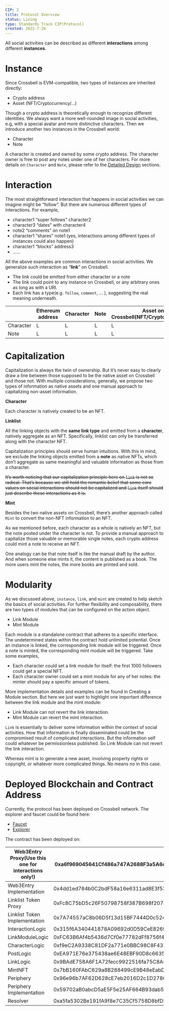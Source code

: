 ```yaml
---
CIP: 2
title: Protocol Overview
status: Living
type: Standards Track CIP(Protocol)
created: 2022-7-26
---
```


All social activities can be described as different **interactions** among different **instances**. 

# Instance

Since Crossbell is EVM-compatible, two types of instances are inherited directly:

- Crypto address
- Asset (NFT/Cryptocurrency/...)

Though a crypto address is theoretically enough to recognize different identities. We always want a more well-rounded image in social activities, e.g, with a special avatar and more distinctive characters. Then we introduce another two instances in the Crossbell world:

- Character
- Note

A character is created and owned by some crypto address. The character owner is free to post any notes under one of her characters. For more details on `Character` and `Note`, please refer to the [Detailed Design](https://github.com/Crossbell-Box/Crossbell-Contracts/wiki/03-Detailed-Design) sections.

# Interaction

The most straightforward interaction that happens in social activities we can imagine might be “follow”. But there are numerous different types of interactions. For example, 

- character1 “super follows” character2
- character3 “dates” with character4
- note2 “comments” on note1
- character1 “shares” note1 (yes, interactions among different types of instances could also happen)
- character1 “blocks” address3
- ......

All the above examples are common interactions in social activities. We generalize such interaction as “**link**” on Crossbell. 

- The link could be emitted from either character or a note
- The link could point to any instance on Crossbell, or any arbitrary ones as long as with a URI.
- Each link has a type(e.g. `follow`, `comment`, ... ), suggesting the real meaning underneath.

|  | Ethereum address | Character | Note | Asset on Crossbell(NFT/Cryptocurrency/...) | Any URI |
| --- | --- | --- | --- | --- | --- |
| Character | L | L | L | L | L |
| Note | L | L | L | L | L |

# Capitalization

Capitalization is always the twin of ownership. But it’s never easy to clearly draw a line between those supposed to be the native asset on Crossbell and those not. With multiple considerations, generally, we propose two types of information as native assets and one manual approach to capitalizing non-asset information.

**Character**

Each character is natively created to be an NFT.

**Linklist**

All the linking objects with the **same link type** and emitted from a **character**, natively aggregate as an NFT. Specifically, linklist can only be transferred along with the character NFT.

Capitalization principles should serve human intuitions. With this in mind, we exclude the linking objects emitted from a **note** as native NFTs, which don’t aggregate as same meaningful and valuable information as those from a character. 

~~It’s worth noticing that our capitalization principle here on `link` is not so radical. That’s because we still hold the romantic belief that some core values on social interactions should not be capitalized and `link` itself should just describe these interactions as it is.~~ 

**Mint**

Besides the two native assets on Crossbell, there’s another approach called `Mint` to convert the non-NFT information to an NFT. 

As we mentioned before, each character as a whole is natively an NFT, but the note posted under the character is not. To provide a manual approach to capitalize those valuable or memorable single notes, each crypto address could mint a note to receive an NFT. 

One analogy can be that note itself is like the manual draft by the author. And when someone else mints it, the content is published as a book. The more users mint the notes, the more books are printed and sold.

# Modularity

As we discussed above, `instance`, `link`, and `mint` are created to help sketch the basics of social activities. For further flexibility and composability, there are two types of modules that can be configured on the action object.

- Link Module
- Mint Module

Each module is a standalone contract that adheres to a specific interface.<!-- with more details in the [Specification](https://www.notion.so/Specification-5521456b59864faf9a808f0a9ec0418e) section.  --> The undetermined states within the contract hold unlimited potential. Once an instance is linked, the corresponding link module will be triggered. Once a note is minted, the corresponding mint module will be triggered. Take some examples, 

- Each character could set a link module for itself: the first 1000 followers could get a special NFT.
- Each character owner could set a mint module for any of her notes: the minter should pay a specific amount of tokens.

More implementation details and examples can be found in Creating a Module section. But here we just want to highlight one important difference between the link module and the mint module:

- Link Module can not revert the link interaction.
- Mint Module can revert the mint interaction.

`Link` is essentially to deliver some information within the context of social activities. How that information is finally disseminated could be the compromised result of complicated interactions. But the information self could whatever be permissionless published. So Link Module can not revert the link interaction.

Whereas mint is to generate a new asset, involving property rights or copyright, or whatever more complicated things. No means no in this case.

# Deployed Blockchain and Contract Address

Currently, the protocol has been deployed on Crossbell network. The explorer and faucet could be found here:

- [Faucet](https://faucet.crossbell.io)
- [Explorer](https://scan.crossbell.io)

The contract has been deployed on:

| Web3Entry Proxy(Use this one for interactions only!) | 0xa6f969045641Cf486a747A2688F3a5A6d43cd0D8 |
| --- | --- |
| Web3Entry Implementation | 0x4dd1ed784b0C2bdF58a16e6311ad8E3f533401e8 |
| Linklist Token Proxy | 0xFc8C75bD5c26F50798758f387B698f207a016b6A |
| Linklist Token Implementation | 0x7A74557aC8b06D5f13d15BF7444D0c524eB820D0 |
| InteractionLogic | 0x315f6A340441878A09692d0D59CeE826ff57CDBb |
| LinkModuleLogic | 0xFC63B6Af4b5436d7Cf0e77782dFf8756f42F71AD |
| CharacterLogic | 0xf9eC2A9338C81DF2a771e0BBC98C8F43787CA805 |
| PostLogic | 0xEA971E76e375438ae6E48EBF90D8c6635475a613 |
| LinkLogic | 0x9BAdE758A6F1A72fecc9922516fa75C8A624D990 |
| MintNFT | 0x7bB160FAbC629a8B288499cE9B48eEabD46CF3e1 |
| Periphery | 0x96e96b7AF62D628cE7eb2016D2c1D2786614eA73 |
| Periphery Implementation | 0x59702aB0abcD5aE5F5e25AF664B93dab59401C32 |
| Resolver | 0xa5fa5302Be191fA9f8e7C35Cf5758D8bfDF4C90f |